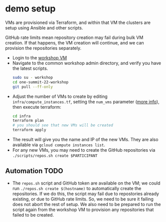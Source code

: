 # demo setup

VMs are provisioned via Terraform, and within that VM the clusters are setup
using Ansible and other scripts.

GitHub rate limits mean repository creation may fail during bulk VM creation.
If that happens, the VM creation will continue, and we can provision the
repositories separately.

* Login to the [workshop VM](https://console.cloud.google.com/compute/instancesDetail/zones/us-central1-a/instances/workshop?project=pure-faculty-367518&supportedpurview=project)
* Navigate to the common workshop admin directory, and verify you have the
  latest scripts.
  ```bash
  sudo su - workshop
  cd one-summit-22-workshop
  git pull --ff-only
  ```
* Adjust the number of VMs to create by editing `infra/compute_instances.tf`,
  setting the `num_vms` parameter ([more info](infra/README.md)), then execute terraform:
  ```bash
  cd infra
  terraform plan
  # you should see that new VMs will be created
  terraform apply
  ```
* The result will give you the name and IP of the new VMs. They are also
  available via `gcloud compute instances list`.
* For any new VMs, you may need to create the GitHub repositories via
  `./scripts/repos.sh create $PARTICIPANT`


## Automation TODO

* The `repos.sh` script and GitHub token are available on the VM; we could run
`./repos.sh create $(hostname)` to automatically create the repositories. If we
do this, the script may fail due to repostories already existing, or due to GitHub
rate limits. So, we need to be sure it failing does not abort the rest of setup.
We also need to be prepared to run the script again from the workshop VM to
provision any repositories that failed to be created.
